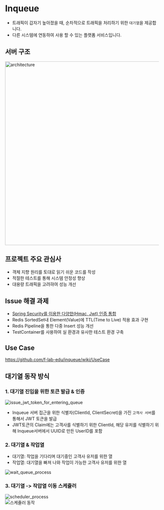 # Inqueue
- 트래픽이 갑자기 높아졌을 때, 순차적으로 트래픽을 처리하기 위한  `대기열`을 제공합니다.
- 다른 시스템에 연동하여 사용 할 수 있는 플랫폼 서비스입니다.

## 서버 구조
<img width="600" alt="architecture" src="https://github.com/f-lab-edu/inqueue/assets/33423123/8a0284ca-9177-4a8f-9c68-9703e19710ce">

## 프로젝트 주요 관심사
- 객체 지향 원리를 토대로 읽기 쉬운 코드를 작성
- 적절한 테스트를 통해 시스템 안정성 향상
- 대용량 트래픽을 고려햐여 성능 개선

## Issue 해결 과제

- [Spring Security를 이용한 다양햔(Hmac, Jwt) 인증 통합](https://mark-tech-talk.tistory.com/3)
- Redis SortedSet내 Element(Value)에 TTL(Time to Live) 적용 효과 구현
- Redis Pipeline을 통한 다중 Insert 성능 개선
- TestContainer를 사용하여 실 환경과 유사한 테스트 환경 구축

## Use Case

https://github.com/f-lab-edu/inqueue/wiki/UseCase

## 대기열 동작 방식

### 1. 대기열 진입을 위한 토큰 발급 & 인증

![issue_jwt_token_for_entering_queue](https://github.com/f-lab-edu/inqueue/assets/33423123/e71acbb7-fc6a-4736-81e1-e99428f2a0dd)

- Inqueue 서버 접근을 위한 식별자(ClientId, ClientSecret)을 가진 `고객사 서버`를 통해서 JWT 토큰을 발급
- JWT토큰의 Claim에는 고객사를 식별하기 위한 ClientId, 해당 유저를 식별하기 위해 Inqueue서버에서 UUID로 만든 UserID를 포함

### 2. 대기열 & 작업열

- 대기열: 작업을 기다리며 대기중인 고객사 유저를 위한 열
- 작업열: 대기열을 빠져 나와 작업이 가능한 고객사 유저를 위한 열

![wait_queue_process](https://github.com/f-lab-edu/inqueue/assets/33423123/7ccea911-4490-448e-a1b7-1cc626d0f751)

### 3. 대기열 -> 작압열 이동 스케쥴러

![scheduler_process](https://github.com/f-lab-edu/inqueue/assets/33423123/61734e01-05fd-480e-a6cb-f50c3e723c34)
<br/>
![스케쥴러 동작](https://user-images.githubusercontent.com/33423123/233954695-c93a934d-af62-490e-ae5b-e3028b24e61c.png)